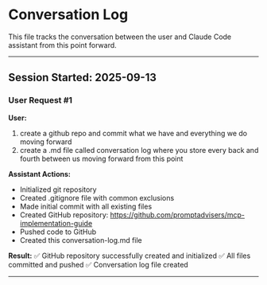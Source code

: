 # Conversation Log

This file tracks the conversation between the user and Claude Code assistant from this point forward.

---

## Session Started: 2025-09-13

### User Request #1
**User:** 
1) create a github repo and commit what we have and everything we do moving forward
2) create a .md file called conversation log where you store every back and fourth between us moving forward from this point

**Assistant Actions:**
- Initialized git repository
- Created .gitignore file with common exclusions
- Made initial commit with all existing files
- Created GitHub repository: https://github.com/promptadvisers/mcp-implementation-guide
- Pushed code to GitHub
- Created this conversation-log.md file

**Result:** 
✅ GitHub repository successfully created and initialized
✅ All files committed and pushed
✅ Conversation log file created

---